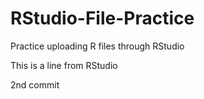 # RStudio-File-Practice
Practice uploading R files through RStudio

This is a line from RStudio

2nd commit


